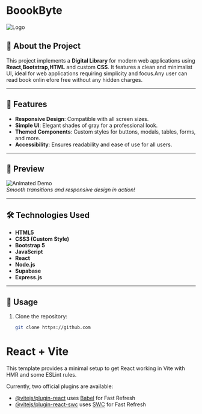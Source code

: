 # BoookByte
![Logo]()
## 🚀 About the Project
This project implements a **Digital Library** for modern web applications using **React,Bootstrap,HTML** and custom **CSS**. It features a clean and minimalist UI, ideal for web applications requiring simplicity and focus.Any user can read book onlin efore free without any hidden charges.

---

## 🎨 Features
- **Responsive Design**: Compatible with all screen sizes.
- **Simple UI**: Elegant shades of gray for a professional look.
- **Themed Components**: Custom styles for buttons, modals, tables, forms, and more.
- **Accessibility**: Ensures readability and ease of use for all users.

---

## 📸 Preview
![Animated Demo](https://user-images.githubusercontent.com/example/demo.gif)  
*Smooth transitions and responsive design in action!*

---

## 🛠️ Technologies Used
- **HTML5**
- **CSS3 (Custom Style)**
- **Bootstrap 5**
- **JavaScript**
- **React**
- **Node.js**
- **Supabase**
- **Express.js**

---

## 📄 Usage
1. Clone the repository:
   ```bash
   git clone https://github.com

# React + Vite

This template provides a minimal setup to get React working in Vite with HMR and some ESLint rules.

Currently, two official plugins are available:

- [@vitejs/plugin-react](https://github.com/vitejs/vite-plugin-react/blob/main/packages/plugin-react/README.md) uses [Babel](https://babeljs.io/) for Fast Refresh
- [@vitejs/plugin-react-swc](https://github.com/vitejs/vite-plugin-react-swc) uses [SWC](https://swc.rs/) for Fast Refresh
#

